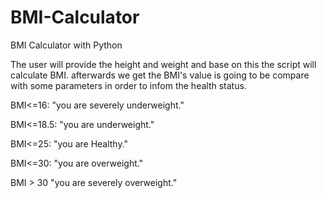 # BMI-Calculator

BMI Calculator with Python

The user will provide the height and weight and base on this the script will calculate BMI.
afterwards we get the BMI's value is going to be compare with some parameters in order to infom
the health status.

BMI<=16: "you are severely underweight."
                
BMI<=18.5: "you are underweight."
                
BMI<=25: "you are Healthy."
                
BMI<=30: "you are overweight."
                
BMI > 30 "you are severely overweight."
